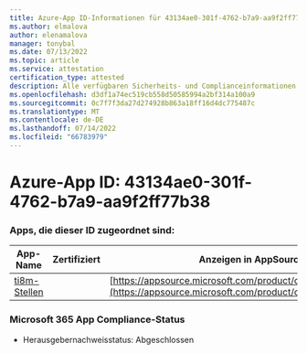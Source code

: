 ```yaml
---
title: Azure-App ID-Informationen für 43134ae0-301f-4762-b7a9-aa9f2ff77b38
ms.author: elmalova
author: elenamalova
manager: tonybal
ms.date: 07/13/2022
ms.topic: article
ms.service: attestation
certification_type: attested
description: Alle verfügbaren Sicherheits- und Complianceinformationen für 43134ae0-301f-4762-b7a9-aa9f2ff77b38.
ms.openlocfilehash: d3df1a74ec519cb558d50585994a2bf314a100a9
ms.sourcegitcommit: 0c7f7f3da27d274928b863a18ff16d4dc775487c
ms.translationtype: MT
ms.contentlocale: de-DE
ms.lasthandoff: 07/14/2022
ms.locfileid: "66783979"
---
```

# <a name="azure-app-id-43134ae0-301f-4762-b7a9-aa9f2ff77b38"></a>Azure-App ID: 43134ae0-301f-4762-b7a9-aa9f2ff77b38


### <a name="apps-associated-with-this-id"></a>Apps, die dieser ID zugeordnet sind:
| **App-Name** | **Zertifiziert** | **Anzeigen in AppSource** |
|--------------|---------------|-----------------------|
| [ti8m-Stellen](../forward/WA200003311.md) |  | [https://appsource.microsoft.com/product/office/WA200003311](https://appsource.microsoft.com/product/office/WA200003311) |

### <a name="microsoft-365-app-compliance-status"></a>Microsoft 365 App Compliance-Status
- Herausgebernachweisstatus: Abgeschlossen
